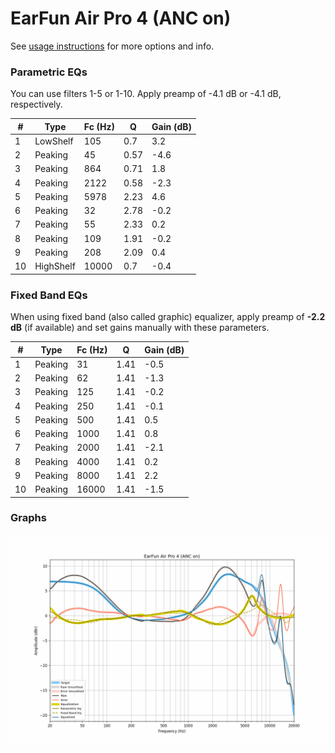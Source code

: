 # EarFun Air Pro 4 (ANC on)
See [usage instructions](https://github.com/jaakkopasanen/AutoEq#usage) for more options and info.

### Parametric EQs
You can use filters 1-5 or 1-10. Apply preamp of -4.1 dB or -4.1 dB, respectively.

|   # | Type      |   Fc (Hz) |    Q |   Gain (dB) |
|-----|-----------|-----------|------|-------------|
|   1 | LowShelf  |       105 | 0.7  |         3.2 |
|   2 | Peaking   |        45 | 0.57 |        -4.6 |
|   3 | Peaking   |       864 | 0.71 |         1.8 |
|   4 | Peaking   |      2122 | 0.58 |        -2.3 |
|   5 | Peaking   |      5978 | 2.23 |         4.6 |
|   6 | Peaking   |        32 | 2.78 |        -0.2 |
|   7 | Peaking   |        55 | 2.33 |         0.2 |
|   8 | Peaking   |       109 | 1.91 |        -0.2 |
|   9 | Peaking   |       208 | 2.09 |         0.4 |
|  10 | HighShelf |     10000 | 0.7  |        -0.4 |

### Fixed Band EQs
When using fixed band (also called graphic) equalizer, apply preamp of **-2.2 dB** (if available) and set gains manually with these parameters.

|   # | Type    |   Fc (Hz) |    Q |   Gain (dB) |
|-----|---------|-----------|------|-------------|
|   1 | Peaking |        31 | 1.41 |        -0.5 |
|   2 | Peaking |        62 | 1.41 |        -1.3 |
|   3 | Peaking |       125 | 1.41 |        -0.2 |
|   4 | Peaking |       250 | 1.41 |        -0.1 |
|   5 | Peaking |       500 | 1.41 |         0.5 |
|   6 | Peaking |      1000 | 1.41 |         0.8 |
|   7 | Peaking |      2000 | 1.41 |        -2.1 |
|   8 | Peaking |      4000 | 1.41 |         0.2 |
|   9 | Peaking |      8000 | 1.41 |         2.2 |
|  10 | Peaking |     16000 | 1.41 |        -1.5 |

### Graphs
![](./EarFun%20Air%20Pro%204%20(ANC%20on).png)
